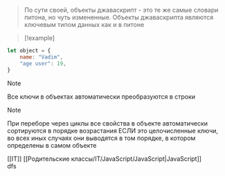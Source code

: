 > По сути своей, объекты джаваскрипт - это те же самые словари питона, но чуть измененные. Объекты джаваскрипта являются ключевым типом данных как и в питоне

>[!example]
```javascript
let object = {
	name: "Vadim",
	"age user": 19,
}
```

>[!note]
>Все ключи в объектах автоматически преобразуются в строки

 >[!note]
 >При переборе через циклы все свойства в объекте автоматически сортируются в порядке возрастания ЕСЛИ это целочисленные ключи, во всех иных случаях они выводятся в том порядке, в котором определены в самом объекте
 
[[IT]] [[Родительские классы/IT/JavaScript/JavaScript|JavaScript]]  
dfs